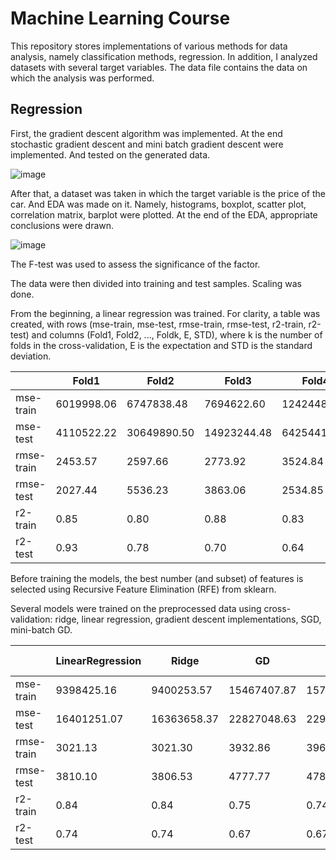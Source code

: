 # Machine Learning Course

This repository stores implementations of various methods for data analysis, namely classification methods, regression. In addition, I analyzed datasets with several target variables. The data file contains the data on which the analysis was performed. 

## Regression

First, the gradient descent algorithm was implemented. At the end stochastic gradient descent and mini batch gradient descent were implemented. And tested on the generated data.

![image](https://github.com/user-attachments/assets/3bd1acff-072a-44a1-a8e4-ae3ff3049664)

After that, a dataset was taken in which the target variable is the price of the car. And EDA was made on it. Namely, histograms, boxplot, scatter plot, correlation matrix, barplot were plotted. At the end of the EDA, appropriate conclusions were drawn.

![image](https://github.com/user-attachments/assets/7e8009fc-9ed6-4ea3-b6c4-db77599a669c)

The F-test was used to assess the significance of the factor. 

The data were then divided into training and test samples. Scaling was done.

From the beginning, a linear regression was trained. For clarity, a table was created, with rows (mse-train, mse-test, rmse-train, rmse-test, r2-train, r2-test) and columns (Fold1, Fold2, ..., Foldk, E, STD), where k is the number of folds in the cross-validation, E is the expectation and STD is the standard deviation.
	
					

|           | Fold1          | Fold2         | Fold3      | Fold4      | Fold5      | E          |STD         |
| --------- | -------------- | ------------- | ---------- | ---------- | ---------- | ---------- | ---------- |
| mse-train |6019998.06      |6747838.48     |7694622.60  |12424483.14 |14105183.53 |9398425.16  |3245086.25  |
| mse-test  |4110522.22      |30649890.50    |14923244.48 |6425441.36  |25897156.79 |16401251.07 |10449490.41 |
| rmse-train|2453.57         |2597.66	       |2773.92	    |3524.84	   |3755.69	    |3021.14	   |520.74      |
| rmse-test |2027.44         |5536.23	       |3863.06	    |2534.85	   |5088.92	    |3810.10	   |1372.72     |
| r2-train  |0.85	           |0.80	         |0.88	      |0.83	       |0.84	      |0.84	       |0.03        |
| r2-test   |0.93	           |0.78	         |0.70	      |0.64	       |0.63	      |0.74        |0.11        |


Before training the models, the best number (and subset) of features is selected using Recursive Feature Elimination (RFE) from sklearn.

Several models were trained on the preprocessed data using cross-validation: ridge, linear regression, gradient descent implementations, SGD, mini-batch GD.

|           | LinearRegression | Ridge         | GD         | SGD        | Mini Batch GD |
| --------- | ---------------- | ------------- | ---------- | ---------- | ------------- |
| mse-train |9398425.16	       |9400253.57     |15467407.87 |15710189.60 |15479804.84    |
| mse-test  |16401251.07       |16363658.37    |22827048.63 |22938890.30 |22710667.56    |
| rmse-train|3021.13	       |3021.30	       |3932.86	    |3963.61	 |3934.44        |
| rmse-test |3810.10	       |3806.53	       |4777.77	    |4789.46	 |4765.57        |
| r2-train  |0.84              |0.84	       |0.75	    |0.74	 |0.75           |
| r2-test   |0.74              |0.74	       |0.67	    |0.67	 |0.67           |


